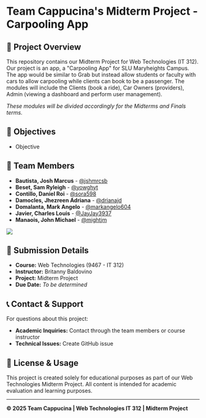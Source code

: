 # Team Cappucina's Midterm Project - Carpooling App

## 📌 Project Overview
This repository contains our Midterm Project for Web Technologies (IT 312).
Our project is an app, a "Carpooling App" for SLU Maryheights Campus. The app would be similar to Grab but instead allow students or faculty with cars to allow carpooling while clients can book to be a passenger. The modules will include the Clients (book a ride), Car Owners (providers), Admin (viewing a dashboard and perform user management).

*These modules will be divided accordingly for the Midterms and Finals terms.*

## 🎯 Objectives
- Objective 

## 👥 Team Members  
- **Bautista, Josh Marcus** - [@jshmrcsb](https://github.com/jshmrcsb)
- **Beset, Sam Ryleigh** - [@yowghyt](https://github.com/yowghyt)
- **Contillo, Daniel Roi** - [@sora598](https://github.com/sora598)
- **Damocles, Jhezreen Adriana** - [@drianajd](https://github.com/drianajd)
- **Domalanta, Mark Angelo** - [@markangelo604](https://github.com/markangelo604)
- **Javier, Charles Louis** - [@JayJay3937](https://github.com/JayJay3937)
- **Manaois, John Michael** - [@mightjm](https://github.com/mightjm)

<a href="https://github.com/markangelo604/cappucina-midterm-project/graphs/contributors">
  <img class="dark-light" src="https://contrib.rocks/image?repo=markangelo604/cappucina-midterm-project&anon=0&columns=25&max=100&r=true" />
</a>

## 📅 Submission Details  
- **Course:** Web Technologies (9467 - IT 312)  
- **Instructor:** Britanny Baldovino 
- **Project:** Midterm Project  
- **Due Date:** *To be determined*

## 📞 Contact & Support
For questions about this project:
- **Academic Inquiries:** Contact through the team members or course instructor
- **Technical Issues:** Create GitHub issue

## 📜 License & Usage
This project is created solely for educational purposes as part of our Web Technologies Midterm Project. All content is intended for academic evaluation and learning purposes.

---

**© 2025 Team Cappucina | Web Technologies IT 312 | Midterm Project**
